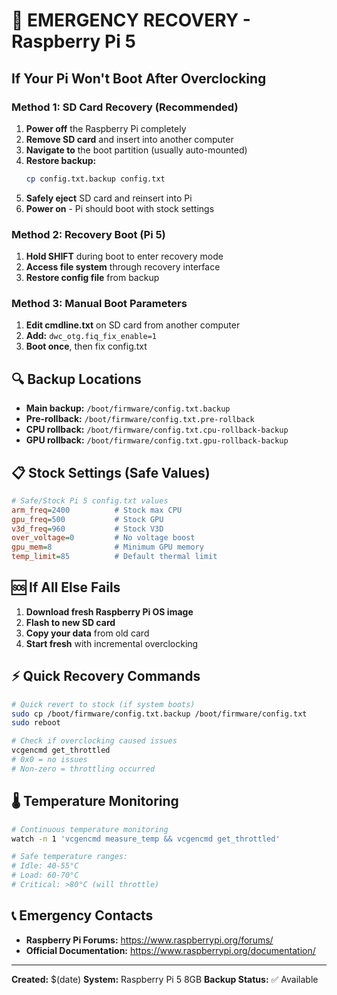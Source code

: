 # 🚨 EMERGENCY RECOVERY - Raspberry Pi 5

## If Your Pi Won't Boot After Overclocking

### Method 1: SD Card Recovery (Recommended)
1. **Power off** the Raspberry Pi completely
2. **Remove SD card** and insert into another computer
3. **Navigate to** the boot partition (usually auto-mounted)
4. **Restore backup:**
   ```bash
   cp config.txt.backup config.txt
   ```
5. **Safely eject** SD card and reinsert into Pi
6. **Power on** - Pi should boot with stock settings

### Method 2: Recovery Boot (Pi 5)
1. **Hold SHIFT** during boot to enter recovery mode
2. **Access file system** through recovery interface
3. **Restore config file** from backup

### Method 3: Manual Boot Parameters
1. **Edit cmdline.txt** on SD card from another computer
2. **Add:** `dwc_otg.fiq_fix_enable=1`
3. **Boot once**, then fix config.txt

## 🔍 Backup Locations
- **Main backup:** `/boot/firmware/config.txt.backup`
- **Pre-rollback:** `/boot/firmware/config.txt.pre-rollback`
- **CPU rollback:** `/boot/firmware/config.txt.cpu-rollback-backup`
- **GPU rollback:** `/boot/firmware/config.txt.gpu-rollback-backup`

## 📋 Stock Settings (Safe Values)
```ini
# Safe/Stock Pi 5 config.txt values
arm_freq=2400          # Stock max CPU
gpu_freq=500           # Stock GPU
v3d_freq=960           # Stock V3D
over_voltage=0         # No voltage boost
gpu_mem=8              # Minimum GPU memory
temp_limit=85          # Default thermal limit
```

## 🆘 If All Else Fails
1. **Download fresh Raspberry Pi OS image**
2. **Flash to new SD card**
3. **Copy your data** from old card
4. **Start fresh** with incremental overclocking

## ⚡ Quick Recovery Commands
```bash
# Quick revert to stock (if system boots)
sudo cp /boot/firmware/config.txt.backup /boot/firmware/config.txt
sudo reboot

# Check if overclocking caused issues
vcgencmd get_throttled
# 0x0 = no issues
# Non-zero = throttling occurred
```

## 🌡️ Temperature Monitoring
```bash
# Continuous temperature monitoring
watch -n 1 'vcgencmd measure_temp && vcgencmd get_throttled'

# Safe temperature ranges:
# Idle: 40-55°C
# Load: 60-70°C  
# Critical: >80°C (will throttle)
```

## 📞 Emergency Contacts
- **Raspberry Pi Forums:** https://www.raspberrypi.org/forums/
- **Official Documentation:** https://www.raspberrypi.org/documentation/

---
**Created:** $(date)
**System:** Raspberry Pi 5 8GB
**Backup Status:** ✅ Available
